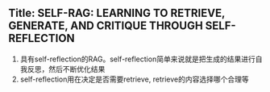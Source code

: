 ## Title: SELF-RAG: LEARNING TO RETRIEVE, GENERATE, AND CRITIQUE THROUGH SELF-REFLECTION
1. 具有self-reflection的RAG。self-reflection简单来说就是把生成的结果进行自我反思，然后不断优化结果
2. self-reflection用在决定是否需要retrieve, retrieve的内容选择哪个合理等